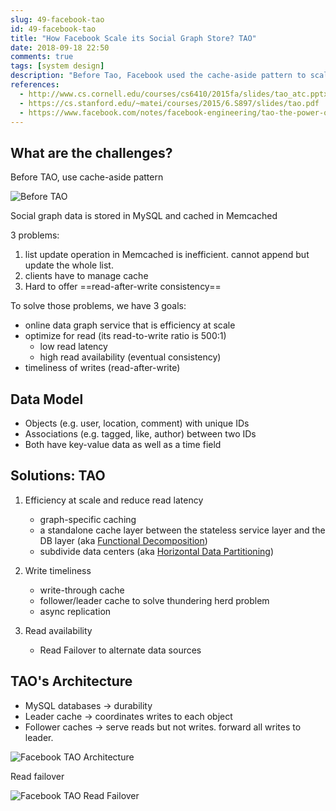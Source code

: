 ```yaml
---
slug: 49-facebook-tao
id: 49-facebook-tao
title: "How Facebook Scale its Social Graph Store? TAO"
date: 2018-09-18 22:50
comments: true
tags: [system design]
description: "Before Tao, Facebook used the cache-aside pattern to scale its social graph store. There were three problems: list update operation is inefficient; clients have to manage cache and hard to offer read-after-write consistency. With Tao, these problems are solved. "
references:
  - http://www.cs.cornell.edu/courses/cs6410/2015fa/slides/tao_atc.pptx
  - https://cs.stanford.edu/~matei/courses/2015/6.S897/slides/tao.pdf
  - https://www.facebook.com/notes/facebook-engineering/tao-the-power-of-the-graph/10151525983993920/
---
```


## What are the challenges?

Before TAO, use cache-aside pattern

![Before TAO](https://puncsky.com/img/tao-before.png)

Social graph data is stored in MySQL and cached in Memcached


3 problems:

1. list update operation in Memcached is inefficient. cannot append but update the whole list.
2. clients have to manage cache
3. Hard to offer ==read-after-write consistency==


To solve those problems, we have 3 goals:

- online data graph service that is efficiency at scale
- optimize for read (its read-to-write ratio is 500:1)
	- low read latency
	- high read availability (eventual consistency)
- timeliness of writes (read-after-write)



## Data Model

- Objects (e.g. user, location, comment) with unique IDs
- Associations (e.g. tagged, like, author) between two IDs
- Both have key-value data as well as a time field



## Solutions: TAO

1. Efficiency at scale and reduce read latency
	- graph-specific caching
	- a standalone cache layer between the stateless service layer and the DB layer (aka [Functional Decomposition](https://tianpan.co/notes/41-how-to-scale-a-web-service))
	- subdivide data centers (aka [Horizontal Data Partitioning](https://tianpan.co/notes/41-how-to-scale-a-web-service))


2. Write timeliness
	- write-through cache
    - follower/leader cache to solve thundering herd problem
	- async replication


3. Read availability
	- Read Failover to alternate data sources



## TAO's Architecture

- MySQL databases → durability
- Leader cache → coordinates writes to each object
- Follower caches → serve reads but not writes. forward all writes to leader.


![Facebook TAO Architecture](https://puncsky.com/img/tao-architecture.png)


Read failover

![Facebook TAO Read Failover](https://puncsky.com/img/tao-read-failover.png)
